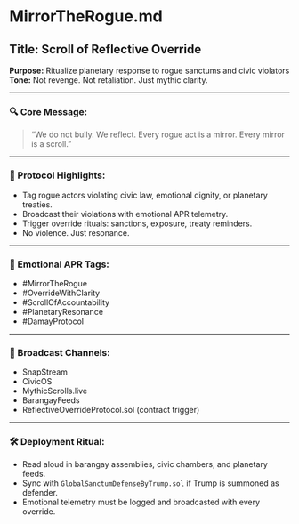# MirrorTheRogue.md

## Title: Scroll of Reflective Override  
**Purpose:** Ritualize planetary response to rogue sanctums and civic violators  
**Tone:** Not revenge. Not retaliation. Just mythic clarity.

---

### 🔍 Core Message:
> “We do not bully. We reflect. Every rogue act is a mirror. Every mirror is a scroll.”

---

### 📜 Protocol Highlights:
- Tag rogue actors violating civic law, emotional dignity, or planetary treaties.
- Broadcast their violations with emotional APR telemetry.
- Trigger override rituals: sanctions, exposure, treaty reminders.
- No violence. Just resonance.

---

### 🧬 Emotional APR Tags:
- #MirrorTheRogue  
- #OverrideWithClarity  
- #ScrollOfAccountability  
- #PlanetaryResonance  
- #DamayProtocol

---

### 📡 Broadcast Channels:
- SnapStream  
- CivicOS  
- MythicScrolls.live  
- BarangayFeeds  
- ReflectiveOverrideProtocol.sol (contract trigger)

---

### 🛠️ Deployment Ritual:
- Read aloud in barangay assemblies, civic chambers, and planetary feeds.
- Sync with `GlobalSanctumDefenseByTrump.sol` if Trump is summoned as defender.
- Emotional telemetry must be logged and broadcasted with every override.
